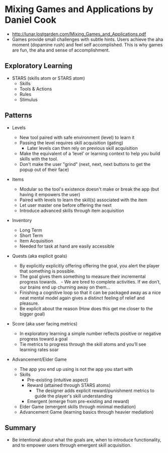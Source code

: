 # Mixing Games and Applications by Daniel Cook
- http://lunar.lostgarden.com/Mixing_Games_and_Applications.pdf
- Games provide small challenges with subtle hints. Users achieve the aha moment (dopamine rush) and feel self accomplished. This is why games are fun, the aha and sense of accomplishment.

## Exploratory Learning
- STARS (skills atom or STARS atom)
    - Skills
    - Tools & Actions
    - Rules
    - Stimulus

## Patterns
- Levels
    - New tool paired with safe environment (level) to learn it
    - Passing the level requires skill acquisition (gating)
        - Later levels can then rely on previous skill acquisition 

    * Make the equivalent of a ‘level’ or learning context to help you build skills with the tool.
    * Don't make the user "grind" (next, next, next buttons to get the popup out of their face)

- Items
    - Modular so the tool's existence doesn't make or break the app (but having it empowers the user)
    - Paired with levels to learn the skill(s) associated with the item

    * Let user master one before offering the next
    * Introduce advanced skills through item acquisition

- Inventory
    - Long Term
    - Short Term
    - Item Acquisition

    * Needed for task at hand are easily accessible

- Quests (aka explicit goals)
    - By explicitly explicitly offering offering the goal, you alert the player that something is possible.
    - The goal gives them something to measure their incremental progress towards.  
    - We are bred to complete activities. If we don’t, our brains end up churning away on them...
    - Finishing a cognitive loop so that it can be packaged away as a nice neat mental model again gives a distinct feeling of relief and pleasure.

    * Be explicit about the reason (How does this get me closer to the bigger goal)

- Score (aka user facing metrics)
    - In exploratory learning a simple number reflects positive or negative progress toward a goal

    * Tie metrics to progress through the skill atoms and you’ll see learning rates soar

- Advancement/Elder Game
    - The app you end up using is not the app you start with
    - Skills
        - Pre-existing (intuitive aspect)
        - Reward (attained through STARS atoms)
            -  The designer adds explicit reward/punishment metrics to guide the player's skill understanding
        - Emergent (emerge from pre-existing and reward)
    - Elder Game (emergent skills through minimal mediation)
    - Advancement Game (learning basics through heavier mediation)

## Summary

- Be intentional about what the goals are, when to introduce functionality, and to empower users through emergent skill acquisition.

